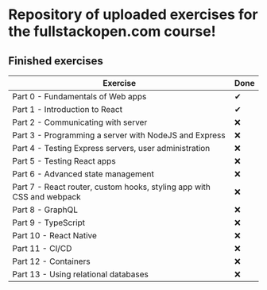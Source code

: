 # Repository of uploaded exercises for the fullstackopen.com course!

## Finished exercises

| Exercise     | Done      |
| ------------- | ------------- |
| Part 0 - Fundamentals of Web apps | ✔ |
| Part 1 - Introduction to React | ✔ |
| Part 2 - Communicating with server | ❌ |
| Part 3 - Programming a server with NodeJS and Express | ❌ |
| Part 4 - Testing Express servers, user administration | ❌ |
| Part 5 - Testing React apps | ❌ |
| Part 6 - Advanced state management | ❌ |
| Part 7 - React router, custom hooks, styling app with CSS and webpack | ❌ |
| Part 8 - GraphQL | ❌ |
| Part 9 - TypeScript | ❌ |
| Part 10 - React Native | ❌ |
| Part 11 - CI/CD| ❌ |
| Part 12 - Containers | ❌ |
| Part 13 - Using relational databases | ❌ |